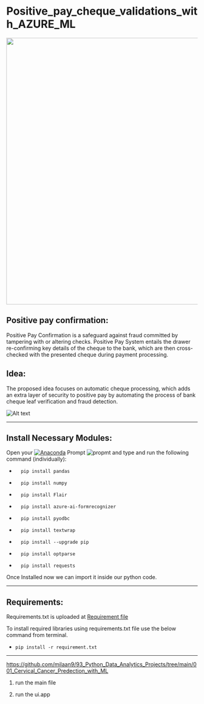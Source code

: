 
<!--<img src="https://badges.pufler.dev/contributors/milaan9/01_Python_Introduction?size=50&padding=5&bots=true" alt="milaan9"/>-->
 
 
# Positive_pay_cheque_validations_with_AZURE_ML

<p align="center">  
 <img src="https://img.indiafilings.com/learn/wp-content/uploads/2019/04/12004446/Cross-Cheque.jpg" width="700"/>
</p>                                                             


## Positive pay confirmation:

Positive Pay Confirmation is a safeguard against fraud committed by tampering with or altering checks. Positive Pay System entails the drawer re-confirming key details of the cheque to the bank, which are then cross-checked with the presented cheque during payment processing.

## Idea:

The proposed idea focuses on automatic cheque processing, which adds an extra layer of security to positive pay by automating the process of bank cheque leaf verification and fraud detection.


![Alt text](https://github.com/akbism/BoB_LJMU_Warrior/blob/main/source/Copy%20of%20bob%20hackthon_original.jpg)

---

## Install Necessary Modules:

Open your [![Anaconda](https://img.shields.io/badge/Anaconda-342B029.svg?&style=flate&logo=anaconda&logoColor=white)](https://www.anaconda.com/products/individual) Prompt <img alt="propmt" src="https://img.shields.io/badge/-__-000000?style=flat-square&logo=Plex&logoColor=white"> and type and run the following command (individually):

 -       pip install pandas
       
 -       pip install numpy  
  
 -       pip install Flair
 
 -       pip install azure-ai-formrecognizer
     
 -       pip install pyodbc
  
 -       pip install textwrap
 
 -       pip install --upgrade pip
 
 -       pip install optparse

 -       pip install requests 

Once Installed now we can import it inside our python code.

---

## Requirements:

Requirements.txt is uploaded at [Requirement file](https://github.com/akbism/BoB_LJMU_Warrior/blob/main/source/requirements.txt)

To install required libraries using requirements.txt file use the below command from terminal.

-     pip install -r requirement.txt 
---     

https://github.com/milaan9/93_Python_Data_Analytics_Projects/tree/main/001_Cervical_Cancer_Predection_with_ML

1. run the main file

2. run the ui.app




